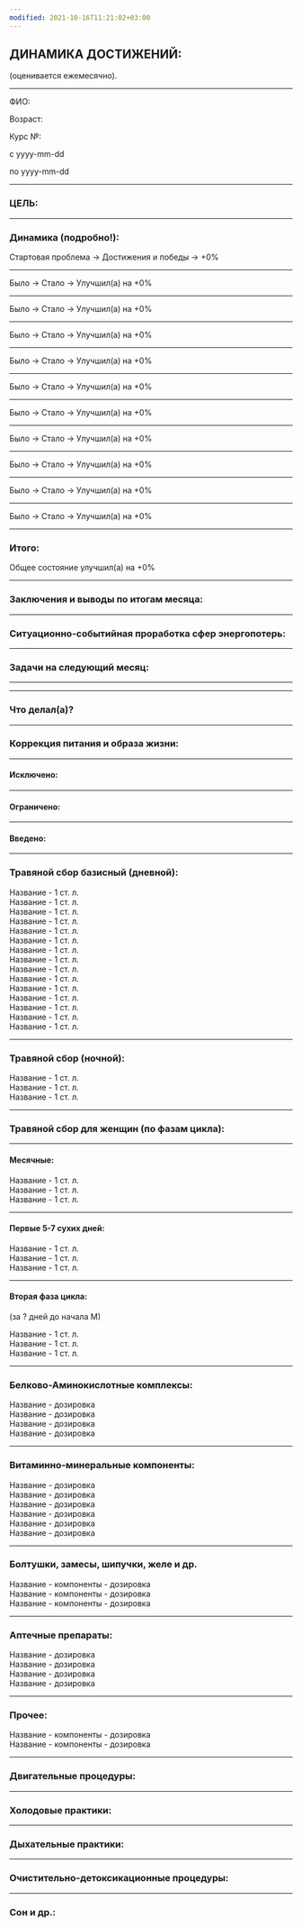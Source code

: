 ```yaml
---
modified: 2021-10-16T11:21:02+03:00
---
```


## ДИНАМИКА ДОСТИЖЕНИЙ:  
(оценивается ежемесячно).  
 
***  
ФИО:  

Возраст:  

Курс №:  

с    yyyy-mm-dd  

по  yyyy-mm-dd  

***  
### ЦЕЛЬ:  

*** 
### Динамика (подробно!):  
Стартовая проблема → Достижения и победы → +0%  
 
*** 
Было → Стало → Улучшил(а) на +0%  
*** 
Было → Стало → Улучшил(а) на +0%  
*** 
Было → Стало → Улучшил(а) на +0%  
*** 
Было → Стало → Улучшил(а) на +0%  
*** 
Было → Стало → Улучшил(а) на +0%  
*** 
Было → Стало → Улучшил(а) на +0%  
*** 
Было → Стало → Улучшил(а) на +0%  
*** 
Было → Стало → Улучшил(а) на +0%  
*** 
Было → Стало → Улучшил(а) на +0%  
*** 
Было → Стало → Улучшил(а) на +0%  

***  
### Итого:  
Общее состояние улучшил(а) на +0%  

*** 
### Заключения и выводы по итогам месяца:  

*** 
### Ситуационно-событийная проработка сфер энергопотерь:  

*** 
### Задачи на следующий месяц:  


******* 
******* 
### Что делал(а)?  

*** 
### Коррекция питания и образа жизни:  

*** 
#### Исключено:  

*** 
#### Ограничено:  

*** 
#### Введено:  

*** 
### Травяной сбор базисный (дневной):  

Название - 1 ст. л.  
Название - 1 ст. л.  
Название - 1 ст. л.  
Название - 1 ст. л.  
Название - 1 ст. л.  
Название - 1 ст. л.  
Название - 1 ст. л.  
Название - 1 ст. л.  
Название - 1 ст. л.  
Название - 1 ст. л.  
Название - 1 ст. л.  
Название - 1 ст. л.  
Название - 1 ст. л.  
Название - 1 ст. л.  
Название - 1 ст. л.  

*** 
### Травяной сбор (ночной):  

Название - 1 ст. л.  
Название - 1 ст. л.  
Название - 1 ст. л.  
 
*** 
### Травяной сбор для женщин (по фазам цикла):  

*** 
#### Месячные:  

Название - 1 ст. л.  
Название - 1 ст. л.  
Название - 1 ст. л.  

*** 
#### Первые 5-7 сухих дней:  

Название - 1 ст. л.  
Название - 1 ст. л.  
Название - 1 ст. л.  
 
*** 
#### Вторая фаза цикла: 
(за ? дней до начала М)  

Название - 1 ст. л.  
Название - 1 ст. л.  
Название - 1 ст. л.  

*** 
### Белково-Аминокислотные комплексы:  

Название - дозировка  
Название - дозировка  
Название - дозировка  
Название - дозировка  
 
*** 
### Витаминно-минеральные компоненты:  

Название - дозировка  
Название - дозировка  
Название - дозировка  
Название - дозировка  
Название - дозировка  
Название - дозировка  
 
*** 
### Болтушки, замесы, шипучки, желе и др.  

Название - компоненты - дозировка  
Название - компоненты - дозировка  
Название - компоненты - дозировка  

*** 
### Аптечные препараты:  

Название - дозировка  
Название - дозировка  
Название - дозировка  
Название - дозировка  

*** 
### Прочее:  

Название - компоненты - дозировка  
Название - компоненты - дозировка  

*** 
### Двигательные процедуры:  

*** 
### Холодовые практики:  

*** 
### Дыхательные практики:  

*** 
### Очистительно-детоксикационные процедуры:  

*** 
### Сон и др.:
